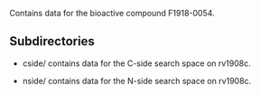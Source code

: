 Contains data for the bioactive compound F1918-0054.

## Subdirectories

- cside/ contains data for the C-side search space on rv1908c.

- nside/ contains data for the N-side search space on rv1908c.


